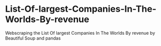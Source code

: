 # List-Of-largest-Companies-In-The-Worlds-By-revenue
Webscraping the List Of largest Companies In The Worlds By revenue by Beautiful Soup and pandas 
